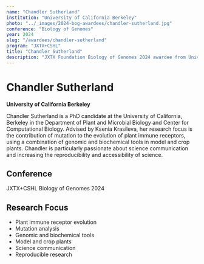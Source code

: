 ```yaml
---
name: "Chandler Sutherland"
institution: "University of California Berkeley"
photo: "../_images/2024-bog-awardees/chandler-sutherland.jpg"
conference: "Biology of Genomes"
year: 2024
slug: "/awardees/chandler-sutherland"
program: "JXTX+CSHL"
title: "Chandler Sutherland"
description: "JXTX Foundation Biology of Genomes 2024 awardee from University of California Berkeley"
---
```


# Chandler Sutherland

**University of California Berkeley**

Chandler Sutherland is a PhD candidate at the University of California, Berkeley in the Department of Plant and Microbial Biology and Center for Computational Biology. Advised by Ksenia Krasileva, her research focus is the contribution of mutation to the evolution of plant immune receptors, using a combination of genomic and biochemical tools in model and crop plants. Chandler is particularly passionate about science communication and increasing the reproducibility and accessibility of science.

## Conference
JXTX+CSHL Biology of Genomes 2024

## Research Focus
- Plant immune receptor evolution
- Mutation analysis
- Genomic and biochemical tools
- Model and crop plants
- Science communication
- Reproducible research